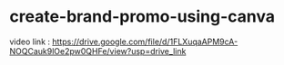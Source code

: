 # create-brand-promo-using-canva
video link : https://drive.google.com/file/d/1FLXuqaAPM9cA-NOQCauk9lOe2pw0QHFe/view?usp=drive_link
